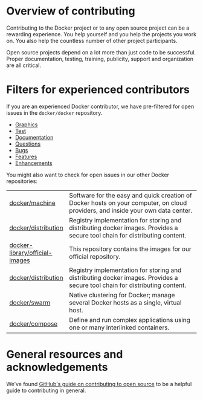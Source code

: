 <!--[metadata]>
+++
title = "Overview of contributing"
description = "Overview of contributing"
keywords = ["open, source, contributing, overview"]
[menu.main]
parent="mn_opensource"
+++
<![end-metadata]-->


# Overview of contributing

Contributing to the Docker project or to any open source project can be a
rewarding experience. You help yourself and you help the projects you work on.
You also help the countless number of other project participants.

Open source projects depend on a lot more than just code to be successful.
Proper documentation, testing, training, publicity, support and organization are
all critical.


# Filters for experienced contributors

If you are an experienced Docker contributor, we have pre-filtered for open
issues in the `docker/docker` repository.  

* [Graphics](https://github.com/docker/docker/issues?q=is%3Aopen+is%3Aissue+label%3Akind%2Fgraphics+-label%3Astatus%2Fclaimed+-label%3Astatus%2Fassigned+no%3Aassignee)
* [Test](https://github.com/docker/docker/issues?q=is%3Aopen+is%3Aissue+label%3Akind%2Ftest+-label%3Astatus%2Fclaimed+-label%3Astatus%2Fassigned+no%3Aassignee)
* [Documentation](https://github.com/docker/docker/issues?q=is%3Aopen+is%3Aissue+label%3Akind%2Fwriting+-label%3Astatus%2Fclaimed+-label%3Astatus%2Fassigned+no%3Aassignee)
* [Questions](https://github.com/docker/docker/issues?q=is%3Aopen+is%3Aissue+label%3Akind%2Fquestion+-label%3Astatus%2Fclaimed+-label%3Astatus%2Fassigned+no%3Aassignee)
* [Bugs](https://github.com/docker/docker/issues?q=is%3Aopen+is%3Aissue+label%3Akind%2Fbug+-label%3Astatus%2Fclaimed+-label%3Astatus%2Fassigned+no%3Aassignee)
* [Features](https://github.com/docker/docker/issues?q=is%3Aopen+is%3Aissue+label%3Akind%2Ffeature+-label%3Astatus%2Fclaimed+-label%3Astatus%2Fassigned+no%3Aassignee)
* [Enhancements](https://github.com/docker/docker/issues?q=is%3Aopen+is%3Aissue+label%3Akind%2Fenhancement+-label%3Astatus%2Fclaimed+-label%3Astatus%2Fassigned+no%3Aassignee)

You might also want to check for open issues in our other Docker repositories:
<table class="tg">
		<col width="20%">
		<col width="80%">
		<tr>
			<td class="tg-031e"><a href="https://github.com/docker/machine/issues" >docker/machine</a></td>
			<td class="tg-031e">Software for the easy and quick creation of Docker hosts on your computer, on cloud providers, and inside your own data center.</td>
		</tr>
				<tr>
			<td class="tg-031e"><a href="https://github.com/docker/distribution/issues">docker/distribution</a></td>
			<td class="tg-031e">Registry implementation for storing and distributing
			docker images. Provides a secure tool chain for distributing content.</td>
		</tr>
	<tr>
			<td class="tg-031e"><a href="https://github.com/docker-library/official-images/issues">docker-library/official-images</a></td>
			<td class="tg-031e">This repository contains the images for our official repository.</td>
   </tr>
 	<tr>
			<td class="tg-031e"><a href="https://github.com/docker/distribution/issues">docker/distribution</a></td>
			<td class="tg-031e">Registry implementation for storing and distributing
			docker images. Provides a secure tool chain for distributing content.</td>
		</tr>  
		<tr>
			<td class="tg-031e"><a href="https://github.com/docker/swarm/issues">docker/swarm</a></td>
			<td class="tg-031e">Native clustering for Docker; manage several Docker hosts as a single, virtual host.</td>
		</tr>
		<tr>
			<td class="tg-031e"><a href="https://github.com/docker/compose/issues" >docker/compose</a></td>
			<td class="tg-031e">Define and run complex applications using one or many interlinked containers.</td>
		</tr>
	</table>


# General resources and acknowledgements

We’ve found [GitHub's guide on contributing
to open source](https://guides.github.com/overviews/os-contributing/) to
be a helpful guide to contributing in general.

